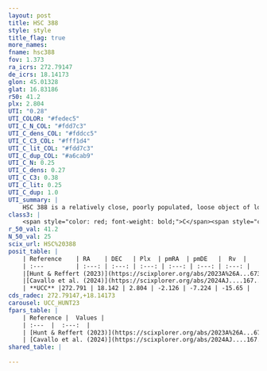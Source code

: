 ```yaml
---
layout: post
title: HSC 388
style: style
title_flag: true
more_names: 
fname: hsc388
fov: 1.373
ra_icrs: 272.79147
de_icrs: 18.14173
glon: 45.01328
glat: 16.83186
r50: 41.2
plx: 2.804
UTI: "0.28"
UTI_COLOR: "#fedec5"
UTI_C_N_COL: "#fdd7c3"
UTI_C_dens_COL: "#fddcc5"
UTI_C_C3_COL: "#fff1d4"
UTI_C_lit_COL: "#fdd7c3"
UTI_C_dup_COL: "#a6cab9"
UTI_C_N: 0.25
UTI_C_dens: 0.27
UTI_C_C3: 0.38
UTI_C_lit: 0.25
UTI_C_dup: 1.0
UTI_summary: |
    HSC 388 is a relatively close, poorly populated, loose object of low C3 quality. It was recently reported in the literature.
class3: |
    <span style="color: red; font-weight: bold;">C</span><span style="color: #FFC300; font-weight: bold;">B</span>
r_50_val: 41.2
N_50_val: 25
scix_url: HSC%20388
posit_table: |
    | Reference    | RA    | DEC   | Plx  | pmRA  | pmDE   |  Rv  |
    | :---         | :---: | :---: | :---: | :---: | :---: | :---: |
    |[Hunt & Reffert (2023)](https://scixplorer.org/abs/2023A%26A...673A.114H) | 272.774 | 18.224 | 2.805 | -2.126 | -7.182 | -20.126 |
    |[Cavallo et al. (2024)](https://scixplorer.org/abs/2024AJ....167...12C) | 272.814 | 18.07 | 2.811 | -- | -- | -- |
    | **UCC** |272.791 | 18.142 | 2.804 | -2.126 | -7.224 | -15.65 | 
cds_radec: 272.79147,+18.14173
carousel: UCC_HUNT23
fpars_table: |
    | Reference |  Values |
    | :---  |  :---:  |
    | [Hunt & Reffert (2023)](https://scixplorer.org/abs/2023A%26A...673A.114H) | `AV50=0.17, diffAV50=0.283, MOD50=7.662, logAge50=8.182` |
    | [Cavallo et al. (2024)](https://scixplorer.org/abs/2024AJ....167...12C) | `AV50=1.01, dMod50=7.85, logAge50=7.57, [Fe/H]50=0.37` |
shared_table: |
    
---
```

